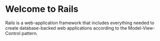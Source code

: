 # Welcome to Rails

Rails is a web-application framework that includes everything needed to create
database-backed web applications according to the Model-View-Control pattern.

